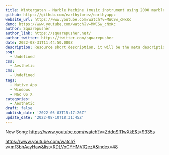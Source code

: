 ```yaml
---
title: Wintergatan - Marble Machine (music instrument using 2000 marbles)
github: https://github.com/earthytonez/earthyappz
website_url: https://www.youtube.com/watch?v=MWCSw_cNxKc
demo: https://www.youtube.com/watch?v=MWCSw_cNxKc
author: Squarepusher
author_link: https://squarepusher.net/
author_twitter: https://twitter.com/squarepusher
date: 2022-08-31T11:44:50.000Z
description: Resource short description, it will be the meta description for the theme also.
ssg:
  - Undefined
css:
  - Aesthetic
cms:
  - Undefined
tags:
  - Native App
  - Windows
  - Mac OS X
categories:
  - Aesthetic
draft: false
publish_date: '2022-05-03T15:17:26Z'
update_date: '2022-08-10T18:31:45Z'
---
```



New Song: https://www.youtube.com/watch?v=ZddqSR1wXkE&t=9335s

https://www.youtube.com/watch?v=mf3bhAayHaw&list=RDLVoCYHMVlQezA&index=48
